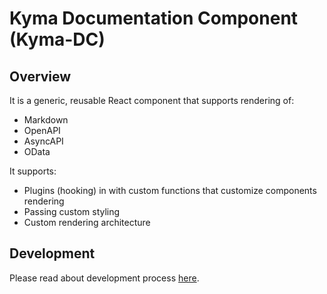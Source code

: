 # Kyma Documentation Component (Kyma-DC)

## Overview

It is a generic, reusable React component that supports rendering of:
- Markdown
- OpenAPI
- AsyncAPI
- OData

It supports:
- Plugins (hooking) in with custom functions that customize components rendering
- Passing custom styling
- Custom rendering architecture 

## Development

Please read about development process [here](../../README.md#installation).